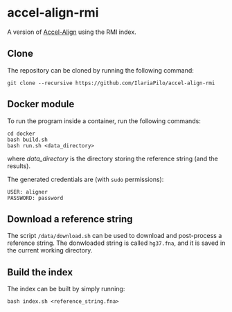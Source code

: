 # accel-align-rmi

A version of [Accel-Align](https://github.com/raja-appuswamy/accel-align-release) using the RMI index.

## Clone
The repository can be cloned by running the following command:
```
git clone --recursive https://github.com/IlariaPilo/accel-align-rmi
```
## Docker module
To run the program inside a container, run the following commands:
```
cd docker
bash build.sh
bash run.sh <data_directory>
```
where _data_directory_ is the directory storing the reference string (and the results).

The generated credentials are (with `sudo` permissions):
```
USER: aligner
PASSWORD: password
```

## Download a reference string
The script `/data/download.sh` can be used to download and post-process a reference string. The donwloaded string is called `hg37.fna`, and it is saved in the current working directory.

## Build the index
The index can be built by simply running:
```
bash index.sh <reference_string.fna>
```